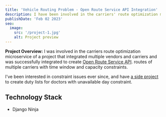 ```yaml
---
title: 'Vehicle Routing Problem - Open Route Service API Integration'
description: I have been involved in the carriers' route optimization microservice of a project that integrates multiple sellers and carriers.
publishDate: 'Feb 02 2023'
seo:
  image:
    src: '/project-1.jpg'
    alt: Project preview
---
```


<!-- ![Project preview](/marsev.png) -->

**Project Overview:**
I was involved in the carriers route optimization microservice of a project that integrated multiple vendors and carriers and was successfully integrated to create [Open Route Service API](https://openrouteservice.org/dev/#/api-docs/optimization/post). routes of multiple carriers with time window and capacity constraints.

I've been interested in constraint issues ever since, and have [a side project](/projects/project-4) to create duty lists for doctors with unavailable day constraint.

## Technology Stack

- Django Ninja
